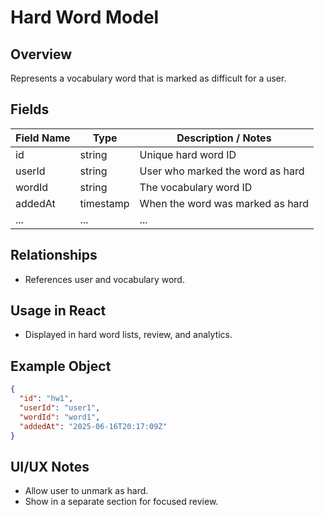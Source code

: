 # Hard Word Model

## Overview

Represents a vocabulary word that is marked as difficult for a user.

## Fields

| Field Name | Type      | Description / Notes              |
| ---------- | --------- | -------------------------------- |
| id         | string    | Unique hard word ID              |
| userId     | string    | User who marked the word as hard |
| wordId     | string    | The vocabulary word ID           |
| addedAt    | timestamp | When the word was marked as hard |
| ...        | ...       | ...                              |

## Relationships

- References user and vocabulary word.

## Usage in React

- Displayed in hard word lists, review, and analytics.

## Example Object

```json
{
  "id": "hw1",
  "userId": "user1",
  "wordId": "word1",
  "addedAt": "2025-06-16T20:17:09Z"
}
```

## UI/UX Notes

- Allow user to unmark as hard.
- Show in a separate section for focused review.
